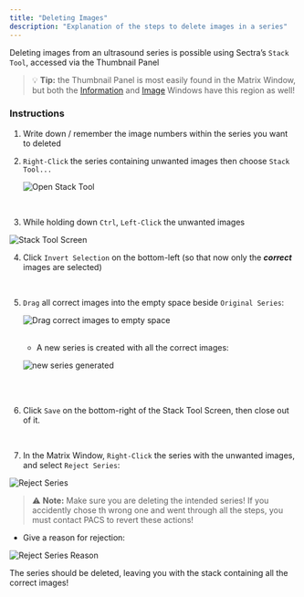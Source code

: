 ```yaml
---
title: "Deleting Images"
description: "Explanation of the steps to delete images in a series"
---
```


Deleting images from an ultrasound series is possible using Sectra’s `Stack Tool`, accessed via the Thumbnail Panel

> 💡 **Tip:** the Thumbnail Panel is most easily found in the Matrix Window, but both the [Information](/en/info-window) and [Image](/en/image-window) Windows have this region as well!

### Instructions

1. Write down / remember the image numbers within the series you want to deleted

2. `Right-Click` the series containing unwanted images then choose `Stack Tool...`

    ![Open Stack Tool](/basics/thumbnail-delete-1.png)

<br />

3. While holding down `Ctrl`, `Left-Click` the unwanted images

![Stack Tool Screen](/basics/thumbnail-delete-2.png)

4. Click `Invert Selection` on the bottom-left (so that now only the ***correct*** images are selected)

<br />

5. `Drag` all correct images into the empty space beside `Original Series`:

    ![Drag correct images to empty space](/basics/thumbnail-delete-3.png)

    <br />

    - A new series is created with all the correct images:

    ![new series generated](/basics/thumbnail-delete-4.png)

<br /><br />

6. Click `Save` on the bottom-right of the Stack Tool Screen, then close out of it.

<br />

7. In the Matrix Window, `Right-Click` the series with the unwanted images, and select `Reject Series`:

![Reject Series](/basics/thumbnail-delete-5.png)

> ⚠️ **Note:** Make sure you are deleting the intended series! If you accidently chose th wrong one and went through all the steps, you must contact PACS to revert these actions!

- Give a reason for rejection:

![Reject Series Reason](/basics/thumbnail-delete-6.png)

The series should be deleted, leaving you with the stack containing all the correct images!